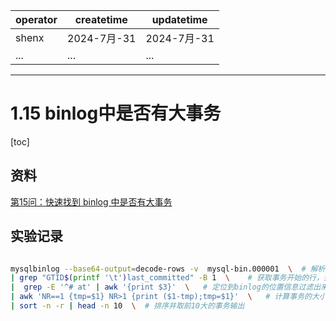 | operator | createtime | updatetime |
| ---- | ---- | ---- |
| shenx | 2024-7月-31 | 2024-7月-31  |
| ... | ... | ... |
---
# 1.15 binlog中是否有大事务

[toc]

## 资料

[第15问：快速找到 binlog 中是否有大事务](https://cloud.tencent.com/developer/article/1663504)

## 实验记录

```bash 

mysqlbinlog --base64-output=decode-rows -v  mysql-bin.000001  \  # 解析binlog
| grep "GTID$(printf '\t')last_committed" -B 1  \    # 获取事务开始的行，并往上取一行
|  grep -E '^# at' | awk '{print $3}'  \   # 定位到binlog的位置信息过滤出来
| awk 'NR==1 {tmp=$1} NR>1 {print ($1-tmp);tmp=$1}'  \   # 计算事务的大小
| sort -n -r | head -n 10  \  # 排序并取前10大的事务输出

```

